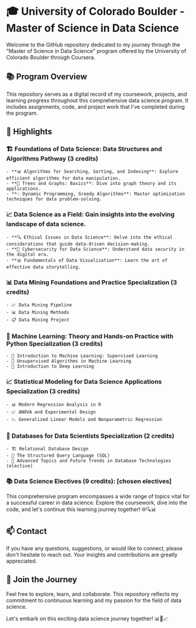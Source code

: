 # 🎓 **University of Colorado Boulder - Master of Science in Data Science**

Welcome to the GitHub repository dedicated to my journey through the "Master of Science in Data Science" program offered by the University of Colorado Boulder through Coursera.

## 📚 **Program Overview**
This repository serves as a digital record of my coursework, projects, and learning progress throughout this comprehensive data science program. It includes assignments, code, and project work that I've completed during the program.

## 🌟 **Highlights**

### 🏗️ **Foundations of Data Science: Data Structures and Algorithms Pathway (3 credits)**
    - **📊 Algorithms for Searching, Sorting, and Indexing**: Explore efficient algorithms for data manipulation.
    - **🌲 Trees and Graphs: Basics**: Dive into graph theory and its applications.
    - **💡 Dynamic Programming, Greedy Algorithms**: Master optimization techniques for data problem-solving.

### **📈 Data Science as a Field**: Gain insights into the evolving landscape of data science.
    - **🔍 Ethical Issues in Data Science**: Delve into the ethical considerations that guide data-driven decision-making.
    - **🔐 Cybersecurity for Data Science**: Understand data security in the digital era.
    - **📊 Fundamentals of Data Visualization**: Learn the art of effective data storytelling.

### **📊 Data Mining Foundations and Practice Specialization (3 credits)**
    - 📈 Data Mining Pipeline
    - 📊 Data Mining Methods
    - 📋 Data Mining Project

### **🤖 Machine Learning: Theory and Hands-on Practice with Python Specialization (3 credits)**
    - 🧠 Introduction to Machine Learning: Supervised Learning
    - 🧩 Unsupervised Algorithms in Machine Learning
    - 🌟 Introduction to Deep Learning

### **📈 Statistical Modeling for Data Science Applications Specialization (3 credits)**
    - 📊 Modern Regression Analysis in R
    - 📈 ANOVA and Experimental Design
    - 📉 Generalized Linear Models and Nonparametric Regression

### **💾 Databases for Data Scientists Specialization (2 credits)**
    - 🏗️ Relational Database Design
    - 📜 The Structured Query Language (SQL)
    - 🚀 Advanced Topics and Future Trends in Database Technologies (elective)

### **📚 Data Science Electives (9 credits)**: [chosen electives]

This comprehensive program encompasses a wide range of topics vital for a successful career in data science. Explore the coursework, dive into the code, and let's continue this learning journey together! 🌐🔍📊

## 📫 **Contact**
If you have any questions, suggestions, or would like to connect, please don't hesitate to reach out. Your insights and contributions are greatly appreciated.

## 🚀 **Join the Journey**
Feel free to explore, learn, and collaborate. This repository reflects my commitment to continuous learning and my passion for the field of data science.

Let's embark on this exciting data science journey together! 📊🔬📈
